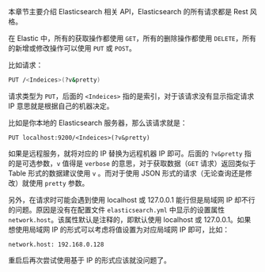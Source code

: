 本章节主要介绍 Elasticsearch 相关 API，Elasticsearch 的所有请求都是 Rest 风格。

在 Elastic 中，所有的获取操作都使用 `GET`，所有的删除操作都使用 `DELETE`，所有的新增或修改操作可以使用 `PUT` 或 `POST`。

比如请求：

```bash
PUT /<Indeices>(?v&pretty)
```

请求类型为 `PUT`，后面的 `<Indeices>` 指的是索引，对于该请求没有显示指定请求 IP 意思就是根据自己的机器决定。

比如是你本地的 Elasticsearch 服务器，那么该请求就是：

```
PUT localhost:9200/<Indeices>(?v&pretty)
```

如果是远程服务，就将对应的 IP 替换为远程机器 IP 即可。后面的 `?v&pretty` 指的是可选参数，`v` 值得是 `verbose` 的意思，对于获取数据（`GET` 请求）返回类似于 Table 形式的数据建议使用 `v` 。而对于使用 JSON 形式的请求（无论查询还是修改）就使用 `pretty` 参数。

另外，在请求时可能会遇到使用 localhost 或 127.0.0.1 能行但是局域网 IP 却不行的问题。原因是没有在配置文件  `elasticsearch.yml` 中显示的设置属性 `network.host`。该属性默认是注释的，即默认使用 localhost 或 127.0.0.1。如果想使用局域网 IP 的形式可以考虑将值设置为对应局域网 IP 即可，比如：

```
network.host: 192.168.0.128
```

重启后再次尝试使用基于 IP 的形式应该就没问题了。